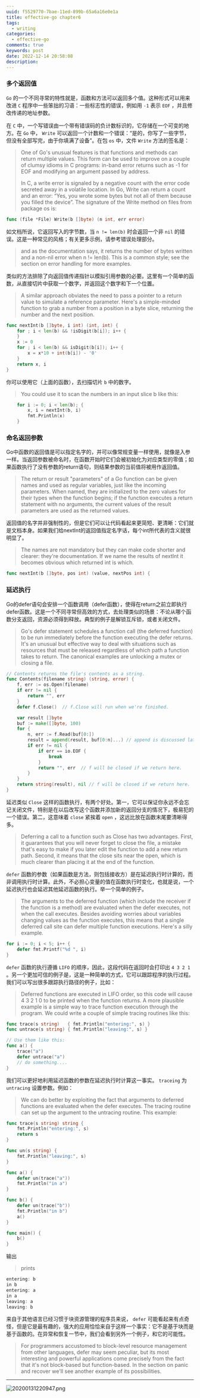 ```yaml
---
uuid: f5529770-7bae-11ed-899b-65a6a16e0e1a
title: effective-go chapter6
tags:
  - writing
categories:
  - effective-go
comments: true
keywords: post
date: 2022-12-14 20:58:08
description:
---
```


<!--more-->
<!-- 1. 发布前：删除草稿的 uuid -->
<!-- 2. 发布后：补充tag，category -->

### 多个返回值

`Go` 的一个不同寻常的特性就是，函数和方法可以返回多个值。这种形式可以用来改进 `C` 程序中一些笨拙的习语：一些标志性的错误，例如用 `-1` 表示 `EOF` ，并且修改传递的地址参数。

在 `C` 中，一个写错误由一个带有错误码的负计数标识的，它存储在一个可变的地方。在 `Go` 中， `Write` 可以返回一个计数和一个错误：“是的，你写了一些字节，但没有全部写完，由于你填满了设备”。在包 `os` 中，文件 `Write` 方法的签名是：

> One of Go's unusual features is that functions and methods can return multiple values. This form can be used to improve on a couple of clumsy idioms in C programs: in-band error returns such as -1 for EOF and modifying an argument passed by address.
>
> In C, a write error is signaled by a negative count with the error code secreted away in a volatile location. In Go, Write can return a count and an error: “Yes, you wrote some bytes but not all of them because you filled the device”. The signature of the Write method on files from package os is:

```go
func (file *File) Write(b []byte) (n int, err error)
```

如文档所说，它返回写入的字节数，当 `n != len(b)` 时会返回一个非 `nil` 的错误。这是一种常见的风格；有关更多示例，请参考错误处理部分。

> and as the documentation says, it returns the number of bytes written and a non-nil error when n != len(b). This is a common style; see the section on error handling for more examples.

类似的方法排除了向返回值传递指针以模拟引用参数的必要。这里有一个简单的函数，从直接切片中获取一个数字，并返回这个数字和下一个位置。

> A similar approach obviates the need to pass a pointer to a return value to simulate a reference parameter. Here's a simple-minded function to grab a number from a position in a byte slice, returning the number and the next position.

```go
func nextInt(b []byte, i int) (int, int) {
    for ; i < len(b) && !isDigit(b[i]); i++ {
    }
    x := 0
    for ; i < len(b) && isDigit(b[i]); i++ {
        x = x*10 + int(b[i]) - '0'
    }
    return x, i
}
```

你可以使用它（上面的函数），去扫描切片 `b` 中的数字。

> You could use it to scan the numbers in an input slice b like this:

```go
    for i := 0; i < len(b); {
        x, i = nextInt(b, i)
        fmt.Println(x)
    }
```

### 命名返回参数

Go中函数的返回值是可以指定名字的，并可以像常规变量一样使用，就像是入参一样。当返回参数被命名时，在函数开始时它们会被初始化为对应类型的零值；如果函数执行了没有参数的return语句，则结果参数的当前值将被用作返回值。

> The return or result "parameters" of a Go function can be given names and used as regular variables, just like the incoming parameters. When named, they are initialized to the zero values for their types when the function begins; if the function executes a return statement with no arguments, the current values of the result parameters are used as the returned values.

返回值的名字并非强制性的，但是它们可以让代码看起来更简短、更清晰：它们就是文档本身。如果我们给nextInt的返回值指定名字话，每个int所代表的含义就很明显了。

> The names are not mandatory but they can make code shorter and clearer: they're documentation. If we name the results of nextInt it becomes obvious which returned int is which.

```go
func nextInt(b []byte, pos int) (value, nextPos int) {
```

### 延迟执行

Go的defer语句会安排一个函数调用（defer函数），使得在return之前立即执行defer函数。这是一个不同寻常但高效的方式，去处理类似的场景：不论从哪个函数分支返回，资源必须得到释放。典型的例子是解锁互斥锁，或者关闭文件。

> Go's defer statement schedules a function call (the deferred function) to be run immediately before the function executing the defer returns. It's an unusual but effective way to deal with situations such as resources that must be released regardless of which path a function takes to return. The canonical examples are unlocking a mutex or closing a file.

```go
// Contents returns the file's contents as a string.
func Contents(filename string) (string, error) {
    f, err := os.Open(filename)
    if err != nil {
        return "", err
    }
    defer f.Close()  // f.Close will run when we're finished.

    var result []byte
    buf := make([]byte, 100)
    for {
        n, err := f.Read(buf[0:])
        result = append(result, buf[0:n]...) // append is discussed later.
        if err != nil {
            if err == io.EOF {
                break
            }
            return "", err  // f will be closed if we return here.
        }
    }
    return string(result), nil // f will be closed if we return here.
}
```

延迟类似 `Close` 这样的函数执行，有两个好处。第一，它可以保证你永远不会忘记关闭文件，特别是在以后改写这个函数并添加新的返回分支的情况下，极易犯的一个错误。第二，这意味着 `close` 紧挨着 `open` ，这远比放在函数末尾要清晰得多。

> Deferring a call to a function such as Close has two advantages. First, it guarantees that you will never forget to close the file, a mistake that's easy to make if you later edit the function to add a new return path. Second, it means that the close sits near the open, which is much clearer than placing it at the end of the function.

`defer` 函数的参数（如果函数是方法，则包括接收方）是在延迟执行时计算的，而非调用执行时计算。此外，不必担心变量的值在函数执行时变化，也就是说，一个延迟执行也会延迟其他延迟函数的执行。举一个简单的例子。

> The arguments to the deferred function (which include the receiver if the function is a method) are evaluated when the defer executes, not when the call executes. Besides avoiding worries about variables changing values as the function executes, this means that a single deferred call site can defer multiple function executions. Here's a silly example.

```go
for i := 0; i < 5; i++ {
    defer fmt.Printf("%d ", i)
}
```

`defer` 函数的执行遵循 `LIFO` 的顺序，因此，这段代码在返回时会打印出 `4 3 2 1` 。另一个更加可信的例子是，这是一种简单的方式，它可以跟踪程序的执行过程。我们可以写出很多跟踪执行路径的例子，比如：

> Deferred functions are executed in LIFO order, so this code will cause 4 3 2 1 0 to be printed when the function returns. A more plausible example is a simple way to trace function execution through the program. We could write a couple of simple tracing routines like this:

```go
func trace(s string)   { fmt.Println("entering:", s) }
func untrace(s string) { fmt.Println("leaving:", s) }

// Use them like this:
func a() {
    trace("a")
    defer untrace("a")
    // do something....
}
```

我们可以更好地利用延迟函数的参数在延迟执行时计算这一事实。
`traceing` 为 `untracing` 设置参数。例如：

> We can do better by exploiting the fact that arguments to deferred functions are evaluated when the defer executes. The tracing routine can set up the argument to the untracing routine. This example:

```go
func trace(s string) string {
    fmt.Println("entering:", s)
    return s
}

func un(s string) {
    fmt.Println("leaving:", s)
}

func a() {
    defer un(trace("a"))
    fmt.Println("in a")
}

func b() {
    defer un(trace("b"))
    fmt.Println("in b")
    a()
}

func main() {
    b()
}
```

输出

> prints

```go
entering: b
in b
entering: a
in a
leaving: a
leaving: b
```

来自于其他语言已经习惯于块资源管理的程序员来说， `defer` 可能看起来有点奇怪，但是它是最有趣的，强大的应用恰恰来自于这样一个事实：它不是基于块而是基于函数的。在异常和恢复一节中，我们会看到另外一个例子，和它的可能性。

> For programmers accustomed to block-level resource management from other languages, defer may seem peculiar, but its most interesting and powerful applications come precisely from the fact that it's not block-based but function-based. In the section on panic and recover we'll see another example of its possibilities.


---
![20200131220947.png](source/_posts/images/leunggeorge.github.io-image-9.png)
